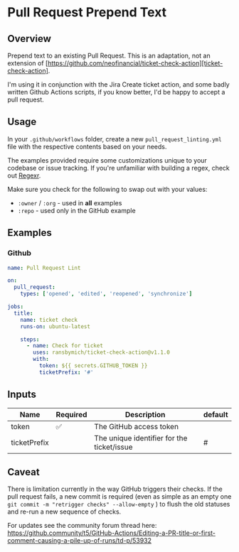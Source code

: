 # Pull Request Prepend Text

## Overview

Prepend text to an existing Pull Request. This is an adaptation, not an extension of [https://github.com/neofinancial/ticket-check-action][ticket-check-action].

I'm using it in conjunction with the Jira Create ticket action, and some badly written Github Actions scripts, if you know better, I'd be happy to accept a pull request.

## Usage

In your `.github/workflows` folder, create a new `pull_request_linting.yml` file with the respective contents based on your needs.

The examples provided require some customizations unique to your codebase or issue tracking. If you're unfamiliar with building a regex, check out [Regexr](https://regexr.com/).

Make sure you check for the following to swap out with your values:

- `:owner` / `:org` - used in **all** examples
- `:repo` - used only in the GitHub example

## Examples

### Github

```yml
name: Pull Request Lint

on:
  pull_request:
    types: ['opened', 'edited', 'reopened', 'synchronize']

jobs:
  title:
    name: ticket check
    runs-on: ubuntu-latest

    steps:
      - name: Check for ticket
        uses: ransbymich/ticket-check-action@v1.1.0
        with:
          token: ${{ secrets.GITHUB_TOKEN }}
          ticketPrefix: '#'
```

## Inputs

| Name         | Required | Description                                | default |
| ------------ | -------- | ------------------------------------------ | ------- |
| token        | ✅       | The GitHub access token                    |         |
| ticketPrefix |          | The unique identifier for the ticket/issue | #       |

## Caveat

There is limitation currently in the way GitHub triggers their checks. If the pull request fails, a new commit is required (even as simple as an empty one `git commit -m "retrigger checks" --allow-empty` ) to flush the old statuses and re-run a new sequence of checks.

For updates see the community forum thread here: https://github.community/t5/GitHub-Actions/Editing-a-PR-title-or-first-comment-causing-a-pile-up-of-runs/td-p/53932

[ticket-check-action]: https://github.com/neofinancial/ticket-check-action
